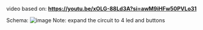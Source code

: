 
video based on:
**https://youtu.be/xOLG-88Ld3A?si=awM9iHFw50PVLo31**

Schema:
![image](https://github.com/Ryzelz/full-duplex_ESP8266-communication-MIDTERMS-/assets/100330023/2426d4d3-31d0-4ca4-85b0-4d063bfa385c)
Note: expand the circuit to 4 led and buttons

